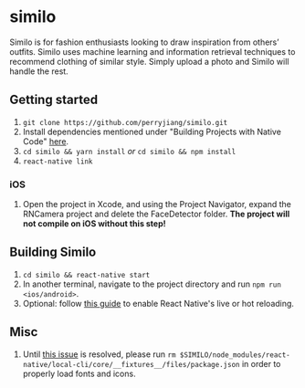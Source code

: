 # similo
Similo is for fashion enthusiasts looking to draw inspiration from others’ outfits. Similo uses machine learning and information retrieval techniques to recommend clothing of similar style. Simply upload a photo and Similo will handle the rest.

## Getting started
1. `git clone https://github.com/perryjiang/similo.git`
2. Install dependencies mentioned under "Building Projects with Native Code" [here](https://facebook.github.io/react-native/docs/getting-started.html).
3. `cd similo && yarn install` _or_ `cd similo && npm install`
4. `react-native link`

### iOS
1. Open the project in Xcode, and using the Project Navigator, expand the RNCamera project and delete the FaceDetector folder. **The project will not compile on iOS without this step!**

## Building Similo
1. `cd similo && react-native start`
2. In another terminal, navigate to the project directory and run `npm run <ios/android>`.
3. Optional: follow [this guide](https://facebook.github.io/react-native/docs/debugging.html) to enable React Native's live or hot reloading.

## Misc
1. Until [this issue](https://github.com/facebook/react-native/pull/17672) is resolved, please run `rm $SIMILO/node_modules/react-native/local-cli/core/__fixtures__/files/package.json` in order to
properly load fonts and icons.
